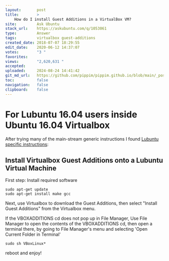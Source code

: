 ```yaml
---
layout:       post
title:        >
    How do I install Guest Additions in a VirtualBox VM?
site:         Ask Ubuntu
stack_url:    https://askubuntu.com/q/1053061
type:         Answer
tags:         virtualbox guest-additions
created_date: 2018-07-07 18:29:55
edit_date:    2020-06-12 14:37:07
votes:        "3 "
favorites:    
views:        "2,620,631 "
accepted:     
uploaded:     2024-08-24 14:41:42
git_md_url:   https://github.com/pippim/pippim.github.io/blob/main/_posts/2018/2018-07-07-How-do-I-install-Guest-Additions-in-a-VirtualBox-VM_.md
toc:          false
navigation:   false
clipboard:    false
---
```


# For Lubuntu 16.04 users inside Ubuntu 16.04 Virtualbox

After trying many of the main-stream generic instructions I found [Lubuntu specific instructions][1]:

## Install Virtualbox Guest Additions onto a Lubuntu Virtual Machine

First step: Install required software

``` 
sudo apt-get update
sudo apt-get install make gcc
```

Next, use Virtualbox to download the Guest Additions, then select "Install Guest Additions" from the Virtualbox menu.

If the VBOXADDITIONS cd does not pop up in File Manager, Use File Manager to open the contents of the VBOXADDITIONS cd, then open a terminal there, by going to File Manager's menu and selecting 'Open Current Folder in Terminal'

``` 
sudo sh VBoxLinux*
```

reboot and enjoy! 

  [1]: https://help.ubuntu.com/community/Lubuntu/3rdParty
